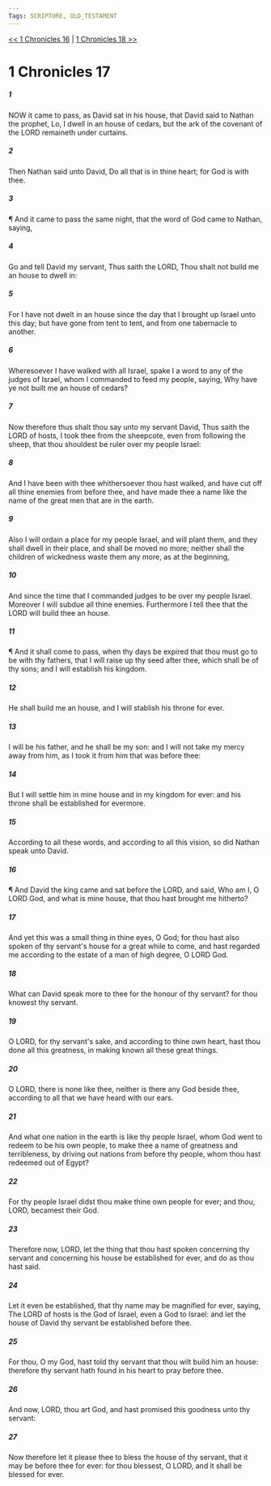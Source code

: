 ```yaml
---
Tags: SCRIPTURE, OLD_TESTAMENT
---
```


[<< 1 Chronicles 16](OLD_TESTAMENT/13_1_Chronicles/1_Chronicles_16.md) | [1 Chronicles 18 >>](OLD_TESTAMENT/13_1_Chronicles/1_Chronicles_18.md)

# 1 Chronicles 17

##### 1
 NOW it came to pass, as David sat in his house, that David said to Nathan the prophet, Lo, I dwell in an house of cedars, but the ark of the covenant of the LORD remaineth under curtains.
##### 2
 Then Nathan said unto David, Do all that is in thine heart; for God is with thee.
##### 3
 ¶ And it came to pass the same night, that the word of God came to Nathan, saying,
##### 4
 Go and tell David my servant, Thus saith the LORD, Thou shalt not build me an house to dwell in:
##### 5
 For I have not dwelt in an house since the day that I brought up Israel unto this day; but have gone from tent to tent, and from one tabernacle to another.
##### 6
 Wheresoever I have walked with all Israel, spake I a word to any of the judges of Israel, whom I commanded to feed my people, saying, Why have ye not built me an house of cedars?
##### 7
 Now therefore thus shalt thou say unto my servant David, Thus saith the LORD of hosts, I took thee from the sheepcote, even from following the sheep, that thou shouldest be ruler over my people Israel:
##### 8
 And I have been with thee whithersoever thou hast walked, and have cut off all thine enemies from before thee, and have made thee a name like the name of the great men that are in the earth.
##### 9
 Also I will ordain a place for my people Israel, and will plant them, and they shall dwell in their place, and shall be moved no more; neither shall the children of wickedness waste them any more, as at the beginning,
##### 10
 And since the time that I commanded judges to be over my people Israel.  Moreover I will subdue all thine enemies. Furthermore I tell thee that the LORD will build thee an house.
##### 11
 ¶ And it shall come to pass, when thy days be expired that thou must go to be with thy fathers, that I will raise up thy seed after thee, which shall be of thy sons; and I will establish his kingdom.
##### 12
 He shall build me an house, and I will stablish his throne for ever.
##### 13
 I will be his father, and he shall be my son: and I will not take my mercy away from him, as I took it from him that was before thee:
##### 14
 But I will settle him in mine house and in my kingdom for ever: and his throne shall be established for evermore.
##### 15
 According to all these words, and according to all this vision, so did Nathan speak unto David.
##### 16
 ¶ And David the king came and sat before the LORD, and said, Who am I, O LORD God, and what is mine house, that thou hast brought me hitherto?
##### 17
 And yet this was a small thing in thine eyes, O God; for thou hast also spoken of thy servant's house for a great while to come, and hast regarded me according to the estate of a man of high degree, O LORD God.
##### 18
 What can David speak more to thee for the honour of thy servant?  for thou knowest thy servant.
##### 19
 O LORD, for thy servant's sake, and according to thine own heart, hast thou done all this greatness, in making known all these great things.
##### 20
 O LORD, there is none like thee, neither is there any God beside thee, according to all that we have heard with our ears.
##### 21
 And what one nation in the earth is like thy people Israel, whom God went to redeem to be his own people, to make thee a name of greatness and terribleness, by driving out nations from before thy people, whom thou hast redeemed out of Egypt?
##### 22
 For thy people Israel didst thou make thine own people for ever; and thou, LORD, becamest their God.
##### 23
 Therefore now, LORD, let the thing that thou hast spoken concerning thy servant and concerning his house be established for ever, and do as thou hast said.
##### 24
 Let it even be established, that thy name may be magnified for ever, saying, The LORD of hosts is the God of Israel, even a God to Israel: and let the house of David thy servant be established before thee.
##### 25
 For thou, O my God, hast told thy servant that thou wilt build him an house: therefore thy servant hath found in his heart to pray before thee.
##### 26
 And now, LORD, thou art God, and hast promised this goodness unto thy servant:
##### 27
 Now therefore let it please thee to bless the house of thy servant, that it may be before thee for ever: for thou blessest, O LORD, and it shall be blessed for ever.
